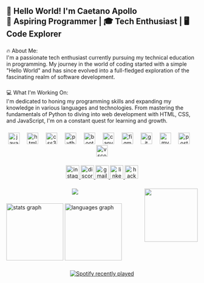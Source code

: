 <h2 align="left">👋 Hello World! I'm Caetano Apollo<br>🌟 Aspiring Programmer | 🎓 Tech Enthusiast | 🖥️ Code Explorer</h2>

###

<p align="left">🔥 About Me:<br>I'm a passionate tech enthusiast currently pursuing my technical education in programming. My journey in the world of coding started with a simple "Hello World" and has since evolved into a full-fledged exploration of the fascinating realm of software development.</p>

###

<p align="left">💻 What I'm Working On:<br>I'm dedicated to honing my programming skills and expanding my knowledge in various languages and technologies. From mastering the fundamentals of Python to diving into web development with HTML, CSS, and JavaScript, I'm on a constant quest for learning and growth.</p>

###

<div align="center">
  <img src="https://cdn.jsdelivr.net/gh/devicons/devicon/icons/javascript/javascript-original.svg" height="30" alt="javascript logo"  />
  <img width="12" />
  <img src="https://cdn.jsdelivr.net/gh/devicons/devicon/icons/html5/html5-original.svg" height="30" alt="html5 logo"  />
  <img width="12" />
  <img src="https://cdn.jsdelivr.net/gh/devicons/devicon/icons/css3/css3-original.svg" height="30" alt="css3 logo"  />
  <img width="12" />
  <img src="https://cdn.jsdelivr.net/gh/devicons/devicon/icons/python/python-original.svg" height="30" alt="python logo"  />
  <img width="12" />
  <img src="https://cdn.jsdelivr.net/gh/devicons/devicon/icons/bootstrap/bootstrap-original.svg" height="30" alt="bootstrap logo"  />
  <img width="12" />
  <img src="https://cdn.jsdelivr.net/gh/devicons/devicon/icons/canva/canva-original.svg" height="30" alt="canva logo"  />
  <img width="12" />
  <img src="https://cdn.jsdelivr.net/gh/devicons/devicon/icons/figma/figma-original.svg" height="30" alt="figma logo"  />
  <img width="12" />
  <img src="https://cdn.jsdelivr.net/gh/devicons/devicon/icons/git/git-original.svg" height="30" alt="git logo"  />
  <img width="12" />
  <img src="https://cdn.jsdelivr.net/gh/devicons/devicon/icons/mysql/mysql-original.svg" height="30" alt="mysql logo"  />
  <img width="12" />
  <img src="https://cdn.jsdelivr.net/gh/devicons/devicon/icons/postgresql/postgresql-original.svg" height="30" alt="postgresql logo"  />
  <img width="12" />
  <img src="https://cdn.jsdelivr.net/gh/devicons/devicon/icons/vscode/vscode-original.svg" height="30" alt="vscode logo"  />
</div>

###

<div align="center">
  <a href="https://www.instagram.com/caetanoapollo/" target="_blank">
    <img src="https://img.shields.io/static/v1?message=Instagram&logo=instagram&label=&color=black&logoColor=white&labelColor=&style=for-the-badge" height="35" alt="instagram logo"  />
  </a>
  <a href="https://discord.com/apoll07" target="_blank">
    <img src="https://img.shields.io/static/v1?message=Discord&logo=discord&label=&color=7289DA&logoColor=white&labelColor=&style=for-the-badge" height="35" alt="discord logo"  />
  </a>
  <a href="caetanosilveira1908@gmail.com" target="_blank">
    <img src="https://img.shields.io/static/v1?message=Gmail&logo=gmail&label=&color=D14836&logoColor=white&labelColor=&style=for-the-badge" height="35" alt="gmail logo"  />
  </a>
  <a href="https://www.linkedin.com/in/caetanoapollo/" target="_blank">
    <img src="https://img.shields.io/static/v1?message=LinkedIn&logo=linkedin&label=&color=0077B5&logoColor=white&labelColor=&style=for-the-badge" height="35" alt="linkedin logo"  />
  </a>
  <a href="https://www.hackerrank.com/profile/caetanoapollo" target="_blank">
    <img src="https://img.shields.io/static/v1?message=HackerRank&logo=hackerrank&label=&color=black&logoColor=white&labelColor=&style=for-the-badge" height="35" alt="hackerrank logo"  />
  </a>
</div>

###

<img align="right" height="140" src="https://i.giphy.com/media/v1.Y2lkPTc5MGI3NjExc2M3bWE0MWw5bmVwYTE4eHBybG9pbGQwM2h0aG0zMjRkeGgybXkzdSZlcD12MV9pbnRlcm5hbF9naWZfYnlfaWQmY3Q9Zw/JqmupuTVZYaQX5s094/giphy.gif"  />

###

<div align="center">
  <img src="https://profile-counter.glitch.me/caetanoApollo/count.svg?"  />
</div>

###

<div align="left">
  <img src="https://github-readme-stats.vercel.app/api?username=caetanoApollo&hide_title=false&hide_rank=false&show_icons=true&include_all_commits=true&count_private=true&disable_animations=false&theme=dracula&locale=en&hide_border=false&order=1" height="150" alt="stats graph"  />
  <img src="https://github-readme-stats.vercel.app/api/top-langs?username=caetanoApollo&locale=en&hide_title=false&layout=compact&card_width=320&langs_count=5&theme=dracula&hide_border=false&order=2" height="150" alt="languages graph"  />
</div>

###

<div align="center">
  <a href="https://open.spotify.com/user/31dj4ons5nga45oql3xxt6mrpysi">
    <img src="https://spotify-recently-played-readme.vercel.app/api?user=31dj4ons5nga45oql3xxt6mrpysi&count=1&unique=false" alt="Spotify recently played"  />
  </a>
</div>

###
